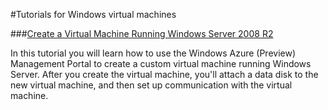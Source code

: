 <properties linkid="manage-windows-tutorials" urlDisplayName="Tutorials" pageTitle="Windows virtual machine tutorials - Windows Azure" metaKeywords="Windows virtual machine tutorials Windows Azure, Windows virtual machine tutorials Azure, Azure Windows virtual machine tutorials, Azure Windows virtual machine, Azure Windows vm" metaDescription="Find tutorials about using Windows virtual machines with Windows Azure." metaCanonical="" disqusComments="0" umbracoNaviHide="0" />


#Tutorials for Windows virtual machines

<div chunk="../../Shared/Chunks/disclaimer.md" />

###[Create a Virtual Machine Running Windows Server 2008 R2](/en-us/manage/windows/tutorials/virtual-machine-from-gallery/)

In this tutorial you will learn how to use the Windows Azure (Preview) Management Portal to create a custom virtual machine running Windows Server.  After you create the virtual machine, you'll attach a data disk to the new virtual machine, and then set up communication with the virtual machine. 
